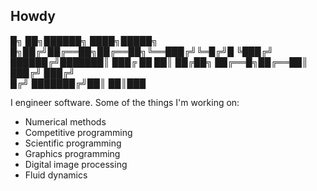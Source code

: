 ## Howdy
█╗  ██╗██████╗ ████╗█████╗
█╗██╔╝██╔══██╗██╔══██╗╚══███╔╝╚═█╔╝█
╚███╔╝ ██████╔╝███████║  ███╔   ██ ██║
██╔██╗ ██╔══█╗██╔══██║ ███╔╝   ███╔╝  
█╔╝ ███████╔╝██║  ██║███

I engineer software. Some of the things I'm working on:

- Numerical methods
- Competitive programming
- Scientific programming
- Graphics programming
- Digital image processing
- Fluid dynamics

<!--
**alexbazzi/alexbazzi** is a ✨ _special_ ✨ repository because its `README.md` (this file) appears on your GitHub profile.

Here are some ideas to get you started:

- 🔭 I’m currently working on ...
- 🌱 I’m currently learning ...
- 👯 I’m looking to collaborate on ...
- 🤔 I’m looking for help with ...
- 💬 Ask me about ...
- 📫 How to reach me: ...
- 😄 Pronouns: ...
- ⚡ Fun fact: ...
-->

